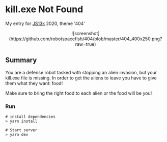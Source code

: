 # kill.exe Not Found
My entry for [JS13k](https://js13kgames.com/) 2020, theme '404'

<center>
	![screenshot](https://github.com/robotspacefish/404/blob/master/404_400x250.png?raw=true)
</center>

## Summary
You are a defense robot tasked with stopping an alien invasion, but your kill.exe file is missing. In order to get the aliens to leave you have to give them what they want: food!

Make sure to bring the right food to each alien or the food will be you!


### Run
```
# install dependencies
> yarn install

# Start server
> yarn dev
```
